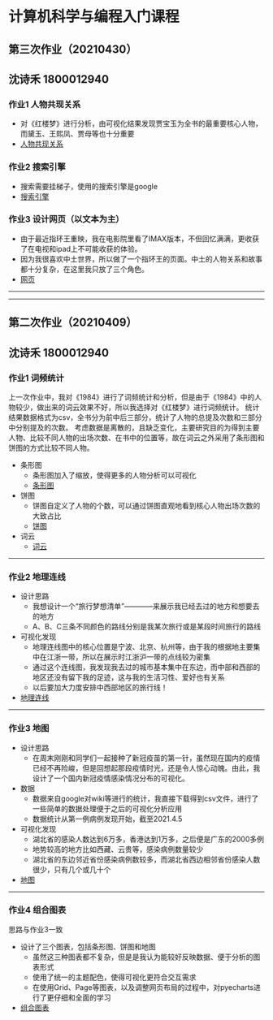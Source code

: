 # 计算机科学与编程入门课程
## 第三次作业（20210430）
## 沈诗禾 1800012940

### 作业1 人物共现关系
* 对《红楼梦》进行分析，由可视化结果发现贾宝玉为全书的最重要核心人物，而黛玉、王熙凤、贾母等也十分重要
* [人物共现关系]

[人物共现关系]:https://ssh0731.github.io/%E7%BA%A2%E6%A5%BC%E6%A2%A6-%E4%BA%BA%E7%89%A9%E5%85%B3%E7%B3%BB%E5%9B%BE.html

### 作业2 搜索引擎
* 搜索需要挂梯子，使用的搜索引擎是google
* [搜索引擎]

[搜索引擎]:https://ssh0731.github.io/my_search_engine.html

### 作业3 设计网页（以文本为主）
* 由于最近指环王重映，我在电影院里看了IMAX版本，不但回忆满满，更收获了在电视和ipad上不可能收获的体验。
* 因为我很喜欢中土世界，所以做了一个指环王的页面。中土的人物关系和故事都十分复杂，在这里我只放了三个角色。
* [网页]

[网页]:https://ssh0731.github.io/my_html.html

-----------------
-----------------

## 第二次作业（20210409）
## 沈诗禾 1800012940

### 作业1 词频统计
上一次作业中，我对《1984》进行了词频统计和分析，但是由于《1984》中的人物较少，做出来的词云效果不好，所以我选择对《红楼梦》进行词频统计。
    统计结果数据格式为csv，全书分为前中后三部分，统计了人物的总提及次数和三部分中分别提及的次数。
    考虑数据是离散的，且缺乏变化，主要研究目的为得到主要人物、比较不同人物的出场次数、在书中的位置等，故在词云之外采用了条形图和饼图的方式比较不同人物。
 * 条形图
   * 条形图加入了缩放，使得更多的人物分析可以可视化
   * [条形图]
 * 饼图
   * 饼图自定义了人物的个数，可以通过饼图直观地看到核心人物出场次数的大致占比
   * [饼图]
 * 词云
   * [词云]
----------
### 作业2 地理连线
* 设计思路
  * 我想设计一个“旅行梦想清单”————来展示我已经去过的地方和想要去的地方
  * A、B、C三条不同颜色的路线分别是我某次旅行或是某段时间旅行的路线
* 可视化发现
  * 地理连线图中的核心位置是宁波、北京、杭州等，由于我的根据地主要集中在江浙一带，所以在展示时江浙沪一带的点线较为密集
  * 通过这个连线图，我发现我去过的城市基本集中在东边，而中部和西部的地区还没有留下我的足迹，这与我的生活习性、爱好也有关系
  * 以后要加大力度安排中西部地区的旅行线！
* [地理连线]
------
### 作业3 地图
* 设计思路
  * 在周末刚刚和同学们一起接种了新冠疫苗的第一针，虽然现在国内的疫情已经不再险峻，但是回想起那段疫情时光，还是令人惊心动魄。由此，我设计了一个国内新冠疫情感染情况分布的可视化。
* 数据
  * 数据来自google对wiki等进行的统计，我直接下载得到csv文件，进行了一些简单的数据处理便于之后的可视化分析应用
  * 数据统计从第一例病例发现开始，截至2021.4.5
* 可视化发现
  * 湖北省的感染人数达到6万多，香港达到1万多，之后便是广东的2000多例
  * 地势较高的地方比如西藏、云贵等，感染病例数量较少
  * 湖北省的东边邻近省份感染病例数较多，而湖北省西边相邻省份感染人数很少，只有几个或几十个
* [地图]
------
### 作业4 组合图表
思路与作业3一致
* 设计了三个图表，包括条形图、饼图和地图
  * 虽然这三种图表都不复杂，但是是我认为能较好反映数据、便于分析的图表形式
  * 使用了统一的主题配色，使得可视化更符合交互需求
  * 在使用Grid、Page等图表，以及调整网页布局的过程中，对pyecharts进行了更仔细和全面的学习
* [组合图表]

[条形图]:https://ssh0731.github.io/honglou_bar.html
[饼图]:https://ssh0731.github.io/honglou_pie.html
[词云]:https://ssh0731.github.io/my_wordcloud_opts.html
[地理连线]:https://ssh0731.github.io/geo_line.html
[地图]:https://ssh0731.github.io/%E6%96%B0%E5%86%A0%E7%96%AB%E6%83%85_map.html
[组合图表]:https://ssh0731.github.io/%E6%96%B0%E5%86%A0%E7%96%AB%E6%83%85%E7%BB%84%E5%90%88%E5%9B%BE%E8%A1%A8.html
